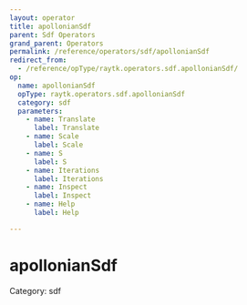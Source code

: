 ```yaml
---
layout: operator
title: apollonianSdf
parent: Sdf Operators
grand_parent: Operators
permalink: /reference/operators/sdf/apollonianSdf
redirect_from:
  - /reference/opType/raytk.operators.sdf.apollonianSdf/
op:
  name: apollonianSdf
  opType: raytk.operators.sdf.apollonianSdf
  category: sdf
  parameters:
    - name: Translate
      label: Translate
    - name: Scale
      label: Scale
    - name: S
      label: S
    - name: Iterations
      label: Iterations
    - name: Inspect
      label: Inspect
    - name: Help
      label: Help

---
```


# apollonianSdf

Category: sdf

